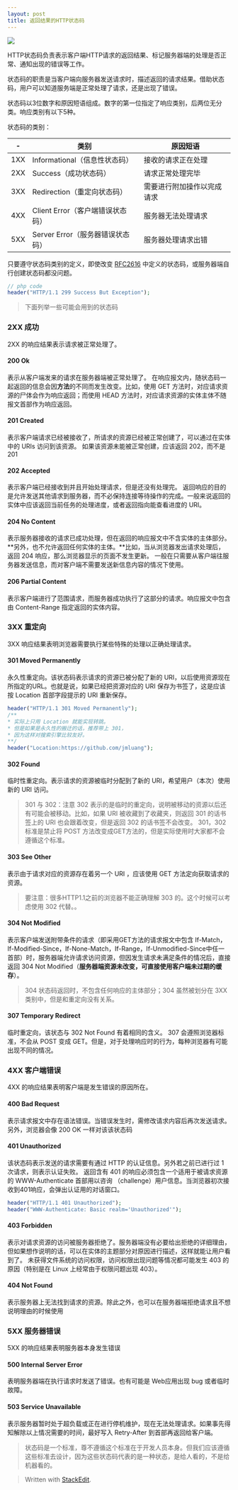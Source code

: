 ```yaml
---
layout: post
title: 返回结果的HTTP状态码
---
```


![](https://github.com/jmluang/jmluang.github.io/tree/master/images/posts/20180510.png)

HTTP状态码负责表示客户端HTTP请求的返回结果、标记服务器端的处理是否正常、通知出现的错误等工作。

状态码的职责是当客户端向服务器发送请求时，描述返回的请求结果。借助状态码，用户可以知道服务端是正常处理了请求，还是出现了错误。

状态码以3位数字和原因短语组成。数字的第一位指定了响应类别，后两位无分类。响应类别有以下5种。

状态码的类别：

| - | 类别 | 原因短语 |
|--|--|--|
| 1XX | Informational（信息性状态码） | 接收的请求正在处理 |
| 2XX | Success（成功状态码） | 请求正常处理完毕 |
| 3XX | Redirection（重定向状态码） | 需要进行附加操作以完成请求 |
| 4XX | Client Error（客户端错误状态码） | 服务器无法处理请求 |
| 5XX | Server Error（服务器错误状态码） | 服务器处理请求出错 |

只要遵守状态码类别的定义，即使改变 [RFC2616](https://tools.ietf.org/html/rfc2616#section-10.1) 中定义的状态码，或服务器端自行创建状态码都没问题。
```php
// php code
header("HTTP/1.1 299 Success But Exception");
```

> 下面列举一些可能会用到的状态码

### 2XX 成功
2XX 的响应结果表示请求被正常处理了。
####  200 Ok
表示从客户端发来的请求在服务器端被正常处理了。
在响应报文内，随状态码一起返回的信息会因**方法**的不同而发生改变。比如，使用 GET 方法时，对应请求资源的尸体会作为响应返回；而使用 HEAD 方法时，对应请求资源的实体主体不随报文首部作为响应返回。
#### 201  Created
表示客户端请求已经被接收了，所请求的资源已经被正常创建了，可以通过在实体中的 URIs 访问到该资源。
如果该资源未能被正常创建，应该返回 202，而不是201
#### 202  Accepted
表示客户端已经接收到并且开始处理请求，但是还没有处理完。
返回响应的目的是允许发送其他请求到服务器，而不必保持连接等待操作的完成。一般来说返回的实体中应该返回当前任务的处理进度，或者返回指向能查看进度的 URI。
#### 204  No Content
表示服务器接收的请求已成功处理，但在返回的响应报文中不含实体的主体部分。**另外，也不允许返回任何实体的主体。**比如，当从浏览器发出请求处理后，返回 204 响应，那么浏览器显示的页面不发生更新。
一般在只需要从客户端往服务器发送信息，而对客户端不需要发送新信息内容的情况下使用。
#### 206  Partial Content
表示客户端进行了范围请求，而服务器成功执行了这部分的请求。响应报文中包含由 Content-Range 指定返回的实体内容。

### 3XX 重定向
3XX 响应结果表明浏览器需要执行某些特殊的处理以正确处理请求。
#### 301  Moved Permanently
永久性重定向。该状态码表示请求的资源已被分配了新的 URI，以后使用资源现在所指定的URL。也就是说，如果已经把资源对应的 URI 保存为书签了，这是应该按 Location 首部字段提示的 URI 重新保存。

```php
header("HTTP/1.1 301 Moved Permanently");
/**
* 实际上只用 Location 就能实现转跳。
* 但是如果是永久性的搬迁的话，推荐带上 301，
* 因为这样对搜索引擎比较友好。
**/
header("Location:https://github.com/jmluang");
```
#### 302  Found
临时性重定向。表示请求的资源被临时分配到了新的 URI，希望用户（本次）使用新的 URI 访问。

> 301 与 302：注意 302 表示的是临时的重定向，说明被移动的资源以后还有可能会被移动。比如，如果 URI 被收藏到了收藏夹，则返回 301 的话书签上的 URI 也会跟着改变，但是返回 302 的话书签不会改变。
> 301，302标准是禁止将 POST 方法改变成GET方法的，但是实际使用时大家都不会遵循这个标准。

#### 303  See Other
表示由于请求对应的资源存在着另一个 URI ，应该使用 GET 方法定向获取请求的资源。
> 要注意：很多HTTP1.1之前的浏览器不能正确理解 303 的。这个时候可以考虑使用 302 代替。。

#### 304  Not Modified
表示客户端发送附带条件的请求（即采用GET方法的请求报文中包含 If-Match，If-Modified-Since，If-None-Match，If-Range，If-Unmodified-Since中任一首部）时，服务器端允许请求访问资源，但因发生请求未满足条件的情况后，直接返回 304 Not Modified（**服务器端资源未改变，可直接使用客户端未过期的缓存**）。
> 304 状态码返回时，不包含任何响应的主体部分；304 虽然被划分在 3XX 类别中，但是和重定向没有关系。

#### 307  Temporary Redirect
临时重定向，该状态与 302 Not Found 有着相同的含义。
307 会遵照浏览器标准，不会从 POST 变成 GET。但是，对于处理响应时的行为，每种浏览器有可能出现不同的情况。

### 4XX 客户端错误
4XX 的响应结果表明客户端是发生错误的原因所在。
 
#### 400  Bad Request
表示请求报文中存在语法错误。当错误发生时，需修改请求内容后再次发送请求。另外，浏览器会像 200 OK 一样对该该状态码

#### 401  Unauthorized
该状态码表示发送的请求需要有通过 HTTP 的认证信息。另外若之前已进行过 1 次请求，则表示认证失败。
返回含有 401 的响应必须包含一个适用于被请求资源的 WWW-Authenticate 首部用以咨询 （challenge）用户信息。当浏览器初次接收到401响应，会弹出认证用的对话窗口。
```php
header("HTTP/1.1 401 Unauthorized");
header("WWW-Authenticate: Basic realm='Unauthorized'");
```

#### 403  Forbidden
表示对请求资源的访问被服务器拒绝了。服务器端没有必要给出拒绝的详细理由，但如果想作说明的话，可以在实体的主题部分对原因进行描述，这样就能让用户看到了。
未获得文件系统的访问权限，访问权限出现问题等情况都可能发生 403 的原因（特别是在 Linux 上经常由于权限问题出现 403）。

#### 404  Not Found
表示服务器上无法找到请求的资源。除此之外，也可以在服务器端拒绝请求且不想说明理由的时候使用

### 5XX 服务器错误
5XX 的响应结果表明服务器本身发生错误

#### 500  Internal Server Error
表明服务器端在执行请求时发送了错误。也有可能是 Web应用出现 bug 或者临时故障。

#### 503  Service Unavailable
表示服务器暂时处于超负载或正在进行停机维护，现在无法处理请求。如果事先得知解除以上情况需要的时间，最好写入 Retry-After 到首部再返回给客户端。

> 状态码是一个标准，尊不遵循这个标准在于开发人员本身。但我们应该遵循这些标准去设计，因为这些状态码代表的是一种状态，是给人看的，不是给机器看的。

> Written with [StackEdit](https://stackedit.io/).
<!--stackedit_data:
eyJoaXN0b3J5IjpbLTExNDcyMTI3OThdfQ==
-->